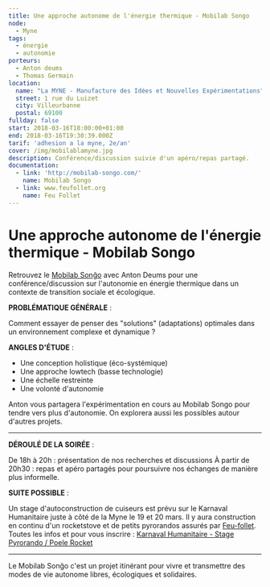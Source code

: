 ```yaml
---
title: Une approche autonome de l'énergie thermique - Mobilab Songo
node:
  - Myne
tags:
  - énergie
  - autonomie
porteurs:
  - Anton deums
  - Thomas Germain
location:
  name: "La MYNE - Manufacture des Idées et Nouvelles Expérimentations"
  street: 1 rue du Luizet
  city: Villeurbanne
  postal: 69100
fullday: false
start: 2018-03-16T18:00:00+01:00
end: 2018-03-16T19:30:39.000Z
tarif: 'adhesion a la myne, 2e/an'
cover: /img/mobilablamyne.jpg
description: Conférence/discussion suivie d'un apéro/repas partagé.
documentation:
  - link: 'http://mobilab-songo.com/'
    name: Mobilab Songo
  - link: www.feufollet.org
    name: Feu Follet
---
```

# Une approche autonome de l'énergie thermique - Mobilab Songo

Retrouvez le [Mobilab Sonĝo](http://mobilab-songo.com/) avec Anton Deums pour une conférence/discussion sur l'autonomie en énergie thermique dans un contexte de transition sociale et écologique.  

**PROBLÉMATIQUE GÉNÉRALE** :

Comment essayer de penser des "solutions" (adaptations) optimales dans un environnement complexe et dynamique ?  

**ANGLES D'ÉTUDE** : 

* Une conception holistique (éco-systémique)
* Une approche lowtech (basse technologie) 
* Une échelle restreinte 
* Une volonté d'autonomie  

Anton vous partagera l'expérimentation en cours au Mobilab Songo pour tendre vers plus d'autonomie. On explorera aussi les possibles autour d'autres projets.

- - -

**DÉROULÉ DE LA SOIRÉE** :

De 18h à 20h : présentation de nos recherches et discussions
À partir de 20h30 : repas et apéro partagés pour poursuivre nos échanges de manière plus informelle.

**SUITE POSSIBLE** :

Un stage d'autoconstruction de cuiseurs est prévu sur le Karnaval Humanitaire juste à côté de la Myne le 19 et 20 mars.
Il y aura construction en continu d'un rocketstove et de petits pyrorandos assurés par [Feu-follet](http://www.feufollet.org/).\
Toutes les infos et pour vous inscrire : [Karnaval Humanitaire - Stage Pyrorando / Poele Rocket](https://frama.link/karnaval_stage_autoconstruction_pyrorando)

- - -

Le Mobilab Sonĝo c'est un projet itinérant pour vivre et transmettre des modes de vie autonome libres, écologiques et solidaires.
